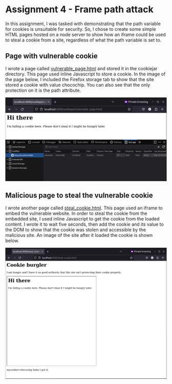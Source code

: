 # Assignment 4 - Frame path attack  
In this assignment, I was tasked with demonstrating that the path variable for cookies is unsuitable for security. So, I chose to create some simple HTML pages hosted on a node server to show how an iframe could be used to steal a cookie from a site, regardless of what the path variable is set to.  

## Page with vulnerable cookie  
I wrote a page called [vulnerable_page.html](cookiejar/vulnerable_page.html) and stored it in the cookiejar directory. This page used inline Javascript to store a cookie. In the image of the page below, I included the Firefox storage tab to show that the site stored a cookie with value chocochip. You can also see that the only protection on it is the path attribute.  

<img src="img/vulnerable.png" width=800>  

## Malicious page to steal the vulnerable cookie  
I wrote another page called [steal_cookie.html](steal_cookie.html). This page used an iframe to embed the vulnerable website. In order to steal the cookie from the embedded site, I used inline Javascript to get the cookie from the loaded content. I wrote it to wait five seconds, then add the cookie and its value to the DOM to show that the cookie was stolen and accessible by the malicious site. An image of the site after it loaded the cookie is shown below.  

<img src="img/steal.png" width=800>